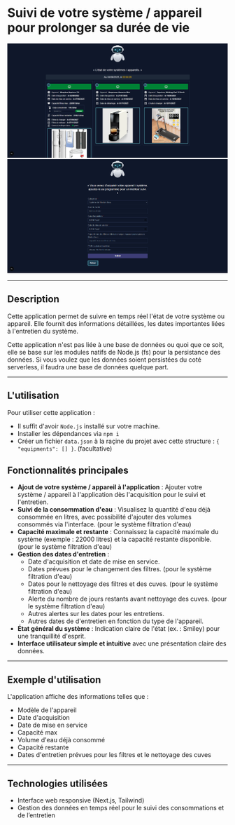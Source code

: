# Suivi de votre système / appareil pour prolonger sa durée de vie

![Equipment Observer Home](https://github.com/btkdevkh/equipment-observer/blob/main/public/home.png?raw=true)
![Equipment Observer Create](https://github.com/btkdevkh/equipment-observer/blob/main/public/create.png?raw=true)

---

## Description

Cette application permet de suivre en temps réel l'état de votre système ou appareil. Elle fournit des informations détaillées, les dates importantes liées à l'entretien du système.

Cette application n'est pas liée à une base de données ou quoi que ce soit, elle se base sur les modules natifs de Node.js (fs) pour la persistance des données. Si vous voulez que les données soient persistées du coté serverless, il faudra une base de données quelque part.

---

## L'utilisation

Pour utiliser cette application :

- Il suffit d'avoir `Node.js` installé sur votre machine.
- Installer les dépendances via `npm i`
- Créer un fichier `data.json` à la raçine du projet avec cette structure : `{ "equipments": [] }`. (facultative)

## Fonctionnalités principales

- **Ajout de votre système / appareil à l'application** : Ajouter votre système / appareil à l'application dès l'acquisition pour le suivi et l'entretien.
- **Suivi de la consommation d'eau** : Visualisez la quantité d'eau déjà consommée en litres, avec possibilité d'ajouter des volumes consommés via l'interface. (pour le système filtration d'eau)
- **Capacité maximale et restante** : Connaissez la capacité maximale du système (exemple : 22000 litres) et la capacité restante disponible. (pour le système filtration d'eau)
- **Gestion des dates d'entretien** :
  - Date d'acquisition et date de mise en service.
  - Dates prévues pour le changement des filtres. (pour le système filtration d'eau)
  - Dates pour le nettoyage des filtres et des cuves. (pour le système filtration d'eau)
  - Alerte du nombre de jours restants avant nettoyage des cuves. (pour le système filtration d'eau)
  - Autres alertes sur les dates pour les entretiens.
  - Autres dates de d'entretien en fonction du type de l'appareil.
- **État général du système** : Indication claire de l'état (ex. : Smiley) pour une tranquillité d'esprit.
- **Interface utilisateur simple et intuitive** avec une présentation claire des données.

---

## Exemple d'utilisation

L'application affiche des informations telles que :

- Modèle de l'appareil
- Date d'acquisition
- Date de mise en service
- Capacité max
- Volume d'eau déjà consommé
- Capacité restante
- Dates d'entretien prévues pour les filtres et le nettoyage des cuves

---

## Technologies utilisées

- Interface web responsive (Next.js, Tailwind)
- Gestion des données en temps réel pour le suivi des consommations et de l’entretien
